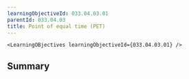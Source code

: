 ```yaml
---
learningObjectiveId: 033.04.03.01
parentId: 033.04.03
title: Point of equal time (PET)
---
```


```tsx eval
<LearningOBjectives learningObjectiveId={033.04.03.01} />
```

## Summary
